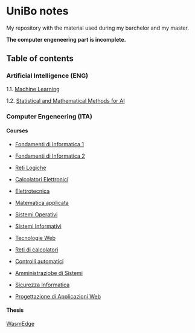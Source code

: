 # UniBo notes
My repository with the material used during my barchelor and my master.

**The computer engeneering part is incomplete.**

## Table of contents
### Artificial Intelligence (ENG)
1.1. [Machine Learning](https://github.com/TheNewPelle/UniBo/tree/main/Artificial%20Intelligence/ML) 

1.2. [Statistical and Mathematical Methods for AI](https://github.com/TheNewPelle/UniBo/tree/main/Artificial%20Intelligence/SMMAI)

### Computer Engeneering (ITA)
#### Courses
- [Fondamenti di Informatica 1](https://github.com/TheNewPelle/UniBo/tree/main/Computer%20Engeneering/1_year/Info_1) 

- [Fondamenti di Informatica 2](https://github.com/TheNewPelle/UniBo/tree/main/Computer%20Engeneering/1_year/Info_2) 

- [Reti Logiche](https://github.com/TheNewPelle/UniBo/tree/main/Computer%20Engeneering/1_year/Reti%20Logiche)

- [Calcolatori Elettronici](https://github.com/TheNewPelle/UniBo/tree/main/Computer%20Engeneering/2_year/Calcolatori)

- [Elettrotecnica](https://github.com/TheNewPelle/UniBo/tree/main/Computer%20Engeneering/2_year/Elettrotecnica)

- [Matematica applicata](https://github.com/TheNewPelle/UniBo/tree/main/Computer%20Engeneering/2_year/Matematica%20applicata)

- [Sistemi Operativi](https://github.com/TheNewPelle/UniBo/tree/main/Computer%20Engeneering/2_year/Sistemi%20Operativi)

- [Sistemi Informativi](https://github.com/TheNewPelle/UniBo/tree/main/Computer%20Engeneering/2_year/Sistemi%20informativi)

- [Tecnologie Web]()

- [Reti di calcolatori]()

- [Controlli automatici]()

- [Amministraziobe di Sistemi]()

- [Sicurezza Informatica]()

- [Progettazione di Applicazioni Web]()

#### Thesis

[WasmEdge]()
